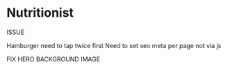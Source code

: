 # Nutritionist
 
ISSUE

Hamburger need to tap twice first
Need to set seo meta per page not via js


FIX HERO BACKGROUND IMAGE